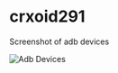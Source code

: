 # crxoid291
Screenshot of adb devices


![Adb Devices](https://github.com/user-attachments/assets/32b4974c-18cb-4840-af72-9e01ac92bf4f)
